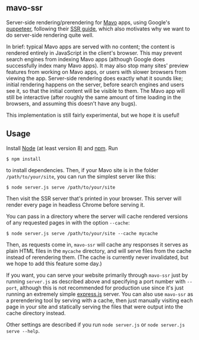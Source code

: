 mavo-ssr
--------

Server-side rendering/prerendering for [Mavo](https://mavo.io/) apps, using Google's [puppeteer](https://developers.google.com/web/tools/puppeteer/), following their [SSR guide](https://developers.google.com/web/tools/puppeteer/articles/ssr), which also motivates why we want to do server-side rendering quite well.

In brief: typical Mavo apps are served with no content; the content is rendered entirely in JavaScript in the client's browser. This may prevent search engines from indexing Mavo apps (although Google does successfully index many Mavo apps). It may also stop many sites' preview features from working on Mavo apps, or users with slower browsers from viewing the app. Server-side rendering does exactly what it sounds like; initial rendering happens on the server, before search engines and users see it, so that the initial content will be visible to them. The Mavo app will still be interactive (after roughly the same amount of time loading in the browsers, and assuming this doesn't have any bugs).

This implementation is still fairly experimental, but we hope it is useful!

Usage
-----

Install [Node](https://nodejs.org/) (at least version 8) and [npm](https://www.npmjs.com/). Run

```
$ npm install
```

to install dependencies. Then, if your Mavo site is in the folder `/path/to/your/site`, you can run the simplest server like this:

```
$ node server.js serve /path/to/your/site
```

Then visit the SSR server that's printed in your browser. This server will render every page in headless Chrome before serving it.

You can pass in a directory where the server will cache rendered versions of any requested pages in with the option `--cache`:

```
$ node server.js serve /path/to/your/site --cache mycache
```

Then, as requests come in, `mavo-ssr` will cache any responses it serves as plain HTML files in the `mycache` directory, and will serve files from the cache instead of rerendering them. (The cache is currently never invalidated, but we hope to add this feature some day.)

If you want, you can serve your website primarily through `mavo-ssr` just by running `server.js` as described above and specifying a port number with `--port`, although this is not recommended for production use since it's just running an extremely simple [express.js](https://expressjs.com/) server. You can also use `mavo-ssr` as a prerendering tool by serving with a cache, then just manually visiting each page in your site and statically serving the files that were output into the cache directory instead.

Other settings are described if you run `node server.js` or `node server.js serve --help`.
